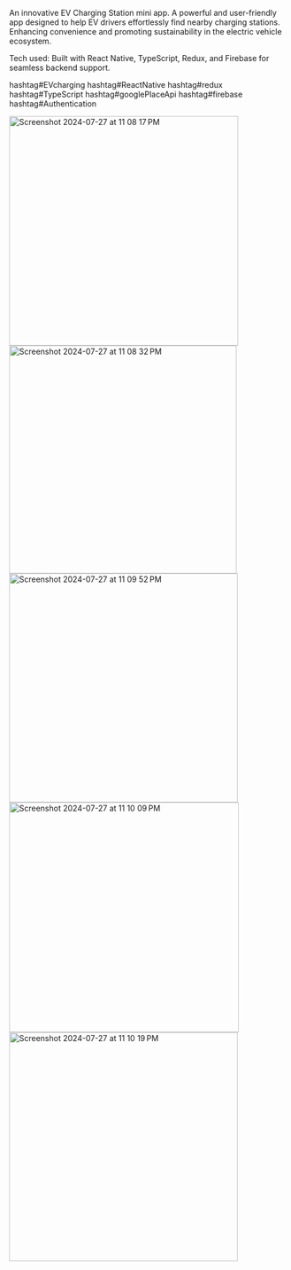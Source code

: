 An innovative EV Charging Station mini app. A powerful and user-friendly app designed to help EV drivers effortlessly find nearby charging stations.
Enhancing convenience and promoting sustainability in the electric vehicle ecosystem.

Tech used: Built with React Native, TypeScript, Redux, and Firebase for seamless backend support.

hashtag#EVcharging hashtag#ReactNative hashtag#redux hashtag#TypeScript hashtag#googlePlaceApi hashtag#firebase
hashtag#Authentication

<img width="414" alt="Screenshot 2024-07-27 at 11 08 17 PM" src="https://github.com/user-attachments/assets/f31cfadb-8637-450d-9640-da46327c0372">
<img width="411" alt="Screenshot 2024-07-27 at 11 08 32 PM" src="https://github.com/user-attachments/assets/b7a8f770-8f1e-41ba-837f-d1dc9ba3f062">
<img width="413" alt="Screenshot 2024-07-27 at 11 09 52 PM" src="https://github.com/user-attachments/assets/96cea71a-080f-4777-8d2e-bad8b9af57e2">
<img width="415" alt="Screenshot 2024-07-27 at 11 10 09 PM" src="https://github.com/user-attachments/assets/a416468c-aeba-4fbd-b3a6-7d968f1ecd7a">
<img width="413" alt="Screenshot 2024-07-27 at 11 10 19 PM" src="https://github.com/user-attachments/assets/e6ed056b-2640-441a-88bd-e953ba751301">
